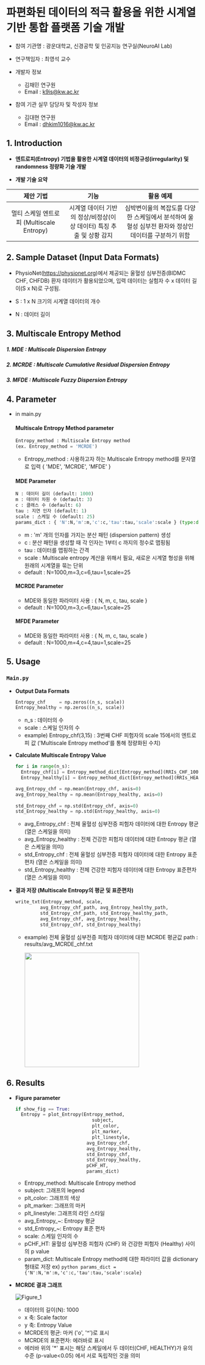 ﻿
# 파편화된 데이터의 적극 활용을 위한 시계열 기반 통합 플랫폼 기술 개발

- 참여 기관명 : 광운대학교, 신경공학 및 인공지능 연구실(NeuroAI Lab)

- 연구책임자 : 최영석 교수

- 개발자 정보
  - 김채민 연구원
  - Email : k9is@kw.ac.kr 

- 참여 기관 실무 담당자 및 작성자 정보
  - 김대현 연구원
  - Email : dhkim1016@kw.ac.kr

## 1. Introduction

- **엔트로피(Entropy) 기법을 활용한 시계열 데이터의 비정규성(irregularity) 및 randomness 정량화 기술 개발**

- **개발 기술 요약** 

|제안 기법|기능|활용 예제|
|:--------:|:-------:|:------:|
|멀티 스케일 엔트로피 (Multiscale Entropy)|  시계열 데이터 기반의 정상/비정상(이상 데이터) 특징 추출 및 상황 감지| 심박변이율의 복잡도를 다양한 스케일에서 분석하여 울혈성 심부전 환자와 정상인 데이터를 구분하기 위함



## 2. Sample Dataset (Input Data Formats)

- PhysioNet(https://physionet.org)에서 제공되는 울혈성 심부전증(BIDMC CHF, CHFDB) 환자 데이터가 활용되었으며, 입력 데이터는 실험자 수 x 데이터 길이(S x N)로 구성됨.

- S : 1 x N 크기의 시계열 데이터의 개수
- N : 데이터 길이

## 3. Multiscale Entropy Method
#####  1. MDE : Multiscale Dispersion Entropy
##### 2. MCRDE :   Multiscale Cumulative Residual Dispersion Entropy
##### 3. MFDE :   Multiscale Fuzzy Dispersion Entropy

## 4. Parameter
*   in main.py
	 #### Multiscale Entropy Method parameter
	```python
	Entropy_method : Multiscale Entropy method
	(ex. Entropy_method = 'MCRDE')
	```
	- Entropy_method : 사용하고자 하는 Multiscale Entropy 		 method를 문자열로 입력 { 'MDE', 'MCRDE', 'MFDE' }
	
    #### MDE Parameter
	```python
	N : 데이터 길이 (default: 1000)
	m : 데이터 차원 수 (default: 3)
	c : 클래스 수 (default: 6)		                
	tau : 지연 인자 (default: 1)
	scale : 스케일 수 (default: 25)
	params_dict : { 'N':N,'m':m,'c':c,'tau':tau,'scale':scale } (type:dict) 
	```
  	- m :  'm' 개의 인자를 가지는 분산 패턴 (dispersion pattern) 생성
	- c : 분산 패턴을 생성할 때 각 인자는 1부터 c 까지의 정수로 맵핑됨
	- tau : 데이터를 맵핑하는 간격 
	- scale : Multiscale entropy 계산을 위해서 필요, 새로운 시계열 형성을 위해 원래의 시계열을 묶는 단위
	- default : N=1000,m=3,c=6,tau=1,scale=25
	
	 #### MCRDE Parameter
	- MDE와 동일한 파라미터 사용 : { N, m, c, tau, scale }
	- default : N=1000,m=3,c=6,tau=1,scale=25
	 #### MFDE Parameter
	- MDE와 동일한 파라미터 사용 : { N, m, c, tau, scale } 
	- default : N=1000,m=4,c=4,tau=1,scale=25
	
	
	
## 5. Usage

### `Main.py` 



- **Output Data Formats**
	```python
	Entropy_chf     = np.zeros((n_s, scale))
	Entropy_healthy = np.zeros((n_s, scale)) 
	```
  - n_s : 데이터의 수
  - scale : 스케일 인자의 수
  - example) Entropy_chf(3,15) : 3번째 CHF 피험자의 scale 15에서의 엔트로피 값 ('Multiscale Entropy method'를 통해 정량화된 수치)

	
	
- **Calculate Multiscale Entropy Value**

  ```python
  for i in range(n_s):  
    Entropy_chf[i] = Entropy_method_dict[Entropy_method](RRIs_CHF_1000[i, :N], params_dict)  
    Entropy_healthy[i] = Entropy_method_dict[Entropy_method](RRIs_HEALTHY_1000[i, :N], params_dict)  
  
  avg_Entropy_chf = np.mean(Entropy_chf, axis=0)  
  avg_Entropy_healthy = np.mean(Entropy_healthy, axis=0)  
    
  std_Entropy_chf = np.std(Entropy_chf, axis=0)  
  std_Entropy_healthy = np.std(Entropy_healthy, axis=0)
  ```
  - avg_Entropy_chf : 전체 울혈성 심부전증  피험자 데이터에 대한 Entropy 평균 (열은 스케일을 의미)
  - avg_Entropy_healthy : 전체 건강한 피험자 데이터에 대한 Entropy 평균 (열은 스케일을 의미)
  - std_Entropy_chf : 전체 울혈성 심부전증 피험자 데이터에 대한 Entropy 표준편차 (열은 스케일을 의미)
  - std_Entropy_healthy : 전체 건강한 피험자  데이터에 대한 Entropy 표준편차 (열은 스케일을 의미)

  

-	**결과 저장 (Multiscale Entropy의 평균 및 표준편차)**
	
	```python 
	write_txt(Entropy_method, scale,
			 avg_Entropy_chf_path, avg_Entropy_healthy_path,
	         std_Entropy_chf_path, std_Entropy_healthy_path,
	         avg_Entropy_chf, avg_Entropy_healthy,
	         std_Entropy_chf, std_Entropy_healthy)
	```
	-  example) 전체 울혈성 심부전증 피험자 데이터에 대한 MCRDE 평균값 
	path : results/avg_MCRDE_chf.txt

	   <img src="https://github.com/piggymouse/MCRDE-report/blob/main/MCRDE_value.jpg?raw=true" width=300> 



## 6. Results

-  **Figure parameter**

	  ```python
	if show_fig == True:
	    Entropy = plot_Entropy(Entropy_method,
								  subject,
								  plt_color,
								  plt_marker,
								  plt_linestyle,
	                            avg_Entropy_chf,
	                            avg_Entropy_healthy,
	                            std_Entropy_chf,
	                            std_Entropy_healthy,
	                            pCHF_HT,
	                            params_dict)
	```
	
	 - Entropy_method: Multiscale Entropy method   
	 - subject: 그래프의 legend
	 - plt_color: 그래프의 색상
	 - plt_marker: 그래프의 마커
	 - plt_linestyle: 그래프의 라인 스타일
	 - avg_Entropy_~:  Entropy 평균
	 - std_Entropy_~:  Entropy 표준 편차 
	 - scale: 스케일 인자의 수
	 - pCHF_HT: 울혈성 심부전증 피험자 (CHF) 와 건강한 피험자 (Healthy) 사이의 p value
	 - param_dict: Multiscale Entropy method에 대한 파라미터 값을  dictionary 형태로 저장
	  ex) ``` python
	  params_dict = {'N':N,'m':m,'c':c,'tau':tau,'scale':scale}  ```
	
		
- **MCRDE 결과 그래프**

	![Figure_1](https://github.com/piggymouse/MCRDE-report/blob/main/MCRDE%20plot_20220722.png?raw=true)


	* 데이터의 길이(N): 1000
	 * x 축: Scale factor 
	 * y 축: Entropy Value 
	 * MCRDE의 평균: 마커 ('o', '^')로 표시
	 * MCRDE의 표준편차: 에러바로 표시
	 *  에러바 위의 '*' 표시는 해당  스케일에서 두 데이터(CHF, HEALTHY)가 유의 수준 (p-value<0.05) 에서 서로 독립적인 것을 의미
	 
       
    



